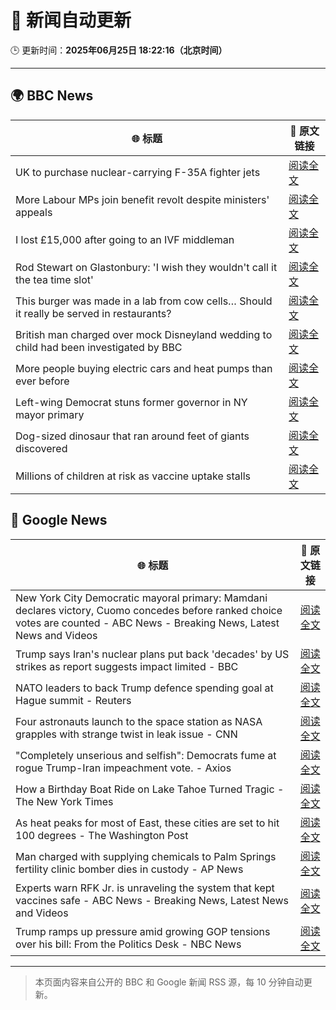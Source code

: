 # 🧠 新闻自动更新

🕒 更新时间：**2025年06月25日 18:22:16（北京时间）**

---

## 🌍 BBC News

| 🌐 标题 | 🔗 原文链接 |
|--------|-------------|
| UK to purchase nuclear-carrying F-35A fighter jets | [阅读全文](https://www.bbc.com/news/articles/c335406gxdvo) |
| More Labour MPs join benefit revolt despite ministers' appeals | [阅读全文](https://www.bbc.com/news/articles/cy4ymj00px7o) |
| I lost £15,000 after going to an IVF middleman | [阅读全文](https://www.bbc.com/news/articles/cm2eyzndlvvo) |
| Rod Stewart on Glastonbury: 'I wish they wouldn't call it the tea time slot' | [阅读全文](https://www.bbc.com/news/articles/cq6m41zzpn3o) |
| This burger was made in a lab from cow cells… Should it really be served in restaurants? | [阅读全文](https://www.bbc.com/news/articles/cgrxnlpln24o) |
| British man charged over mock Disneyland wedding to child had been investigated by BBC | [阅读全文](https://www.bbc.com/news/articles/c62gq269jv7o) |
| More people buying electric cars and heat pumps than ever before | [阅读全文](https://www.bbc.com/news/articles/cqjqzj8rnvyo) |
| Left-wing Democrat stuns former governor in NY mayor primary | [阅读全文](https://www.bbc.com/news/articles/ckg6yg7x467o) |
| Dog-sized dinosaur that ran around feet of giants discovered | [阅读全文](https://www.bbc.com/news/articles/cglzy4zndp0o) |
| Millions of children at risk as vaccine uptake stalls | [阅读全文](https://www.bbc.com/news/articles/c1ljv2mvr00o) |

## 📰 Google News

| 🌐 标题 | 🔗 原文链接 |
|--------|-------------|
| New York City Democratic mayoral primary: Mamdani declares victory, Cuomo concedes before ranked choice votes are counted - ABC News - Breaking News, Latest News and Videos | [阅读全文](https://news.google.com/rss/articles/CBMiqgFBVV95cUxOSFB5ZW11N3U2bE81eDBtMmpCR0J5S1FSQU9yUC11SVpTeTh0UElBVFhrczF0RTl4Y096Qmw0VE9pYjRwbUpaN0EtYThYM1dRbm5GSFQyNUFKTWRjb2VSUEpTM081MkhtTWpXY1kzRk5UbFphVUpRRS03X2s3QUFrdWpuREhnM1BkZGQ5Zk4yeU94V25KSjRneVVIMFVNN2dwNHRBYUtTVTVvd9IBrwFBVV95cUxPaTJhcTB3R28zbWs0Z2RBNV9waDFuR3RycEhlZ1JXQ1l1QkVHd3FHelpLNVd2R2xmd2ZzTGw0NzVqcHh4UExMczZ2UWJRQ2xoRXVoSkJ3YWNkelpOUXJVU0JVNE1Lckk0eGVwNjQ5eXJUbml4Z0xaeFEyRkFqU2treklaY3dzaEhKS0FycUhRcENjcWhqQjNCd1VRYjI4X0tBUklRY3Jmd3dIR1R2VVRj?oc=5) |
| Trump says Iran's nuclear plans put back 'decades' by US strikes as report suggests impact limited - BBC | [阅读全文](https://news.google.com/rss/articles/CBMiVEFVX3lxTE85UkhMb2ZYUlhqZkoxRGlCcVBNaU5VbmxuLXZ4Slk0RGpGSUZzOHRGcjlza05fVUwyYW9EdFIxME5LbHNhYUFpUEp5a2RaeHZxOFh6Rw?oc=5) |
| NATO leaders to back Trump defence spending goal at Hague summit - Reuters | [阅读全文](https://news.google.com/rss/articles/CBMiwwFBVV95cUxOcEFvSmxWc21qZlNnNUdadGRnemp1T1hiNUZmTVJhT3k3Vmxhd2J1ejF2SmtpSHFXd1FOeTFOOVhEdW5yMXRHcHlCYzJzTWQyNjFlbVBWR0RhdHRONEtxN2pfZXdGa1NCNExFMERVRWNQWm9KNFZTNnllN3ROWGluWTJYTWx5MlVOcWlJSTY5LTluSm9sWDJ5YzVraWdNMTh2ZUh1Z3pBVTdKZGotUFZkdmY1Nnk4bVBrNHhBdFdYTjJtSzA?oc=5) |
| Four astronauts launch to the space station as NASA grapples with strange twist in leak issue - CNN | [阅读全文](https://news.google.com/rss/articles/CBMifkFVX3lxTFA5dExYT3BFM3ZMTno2ekR0RHhvSGhFb2hNdnBXR25MTk55S0d5RHVFLVQ5UnFWcHc4SmFaM2s1VzlXbVk2VW83RWlTUDJHS3Qtb1JuSEYxY0tlbVl2RF9xaERvTzJJRVpncmtfQXB0dTZXOExCck1PNEMzS2tsQdIBgwFBVV95cUxQNDZ4TXhkNDRoLWVmRDBHb04xOGd0dUd3Q0hjQTRJcnRTQ1hMWF9WNlI3V1ZfMkY5X01oWkYwT0pfRlZseGRjdW1UUjF0WWt3SmVVXzMxclFEOVhaVktTR0QxTGx1QV9LbG82MEVPNmdsbTRZYmZuLXRTNjNBcnhLSlVfQQ?oc=5) |
| "Completely unserious and selfish": Democrats fume at rogue Trump-Iran impeachment vote. - Axios | [阅读全文](https://news.google.com/rss/articles/CBMif0FVX3lxTE5Ub1N0SEFEUDZsOUR3QTdzek1ZMkJTUTVjQ3JWeDkwLWdlTUh1V0xEWGU4NkZad2NURWxNLTQ4cTVsWkd3S1VBUHRHZHF4a1Z5RXR6M3dhQ3lUdDR5QkRsc0taZzlRQmlHOC1tYmJEbGNuWHNGNlcwVkJQUy1VX1E?oc=5) |
| How a Birthday Boat Ride on Lake Tahoe Turned Tragic - The New York Times | [阅读全文](https://news.google.com/rss/articles/CBMid0FVX3lxTE4zYW9SdzJMMGVnQWg5dUd4UzBjQV9saEk2NFpaRGRzR244YkxNU1k1REthV2VXd0JlYXoyYXgydlBwNXpOVVh6UFBZZkdPeEJjS3hqVWFOS2RVOEdQa2NXYTFOVFdBaFNBMjN6UmpaZTdVdFV5My13?oc=5) |
| As heat peaks for most of East, these cities are set to hit 100 degrees - The Washington Post | [阅读全文](https://news.google.com/rss/articles/CBMilAFBVV95cUxOZmZLTVd1bENRSDRIWWNtakdQY0poUHQtbC1sMjlQOWdBWklZdkJId3N4ekVITmw1Nm1LeVB3cVV3aUdndHZUYUkxVTY0dkRnVnVocldOa2tEa3J4VDhWUG1pNG5ncDlORGZtN09NSEZISEpZajdIajZkZ0JBcDBXT21YTFI0SjctaE0tQ2ZveElXNG9v?oc=5) |
| Man charged with supplying chemicals to Palm Springs fertility clinic bomber dies in custody - AP News | [阅读全文](https://news.google.com/rss/articles/CBMilwFBVV95cUxPUlpFSnM1QnQwVXVDVno0RVZDX1A0SGJtSlh6Y05vOUpEaWhoZXpmcVJ2Z1A2WDdBdERMRHpEbWxVLWl2MlNaOEJuMkplSlFLWk9vR2ZQTlBURExrNTRmTVVVcHRmUk05ZUY1aWR2RXJLd0VDMW5XazJpaWlPR3BTVUtBOTZGZlRkUjRJRVhHbG1vdFBJaVhJ?oc=5) |
| Experts warn RFK Jr. is unraveling the system that kept vaccines safe - ABC News - Breaking News, Latest News and Videos | [阅读全文](https://news.google.com/rss/articles/CBMiogFBVV95cUxNVzZRVTZPMm5PdngzR2VzUDlucGVLU1Q0SWR6S0NoanVDRkVyVXg1anBtQXdsVzRBS1Rtbk5ZSTZlY0J5ZklzbnI3SW1MRjhpNVNIVXJxb2t1OVBzUTFZUkZ5RHlVNFFtWVBNR0xPUGh4X2E3UUROb2k4X2N0LVVKYzl5aGRWTHFFNmxXLVJuV1Z0VmVoUFJNWnZQN3hMNU5YaFHSAacBQVVfeXFMUEx5VFNteUpCcnhlNWN6WmdlVzVYNDBvNmZZT1JxMlAwMkFmQ2NDb1FONE14dXRNay1fT1FWckJfVURtMzQ1ZDJ3LVAzTEYwTmxuRUtQbk01NVV3R3E4NlJaTWI3OHY2YzVTQkhTNERhWFp2U0RrYXNqWTBuWVhnMnVNUkplQWVhNW5jVmVsU2VURDVCTnVMa3F2MHlfY2VLQVA1aEdfRGs?oc=5) |
| Trump ramps up pressure amid growing GOP tensions over his bill: From the Politics Desk - NBC News | [阅读全文](https://news.google.com/rss/articles/CBMiugFBVV95cUxNbHZhME9LUDRwR191UldjVTJ4RWJQT2RobWc3by1UVlJ0UUUycUFOZ19GNHVULWNoblQwWG1KRXFscklzbEJxekJlcUVxbXYyQlRTRXJPZDVYN3ZpNHB5Tk14SkJUaUsxM1FEZFpNX0duZkd1Zmh0MUVyOVJHVTdkWGVtQWtXY3FpdlVGMk9JUTZFZHdiLWZoMjc3d0pMaERMTU9uSktyaFpWdlhaOGNiaWZQOE04ejVSdVHSAVZBVV95cUxNNVZ0U054WWdTN3dOMDFHNTBJTFdyRXFoY0VTZHFwX3F5WjVIb0JBNGl1dVRZeHUzU2hZN1Rrd0tNdHJYd3V3NWtYNzg5ZHpYMDd0LXQwUQ?oc=5) |

---
> 本页面内容来自公开的 BBC 和 Google 新闻 RSS 源，每 10 分钟自动更新。
